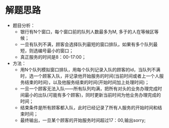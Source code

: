 # 解题思路
- 题目分析：
	- 银行有N个窗口，每个窗口前的队列人数最多为M, 多于的人在等候区等候；
	- 一旦有队列不满，顾客会选择队列最短的窗口排队，如果有多个队列最短，则选编号最小的窗口；
	- 真正服务的时间是8：00-17:00；
- 方法：
	- 用N个队列模拟窗口排队，用每个队列记录入队的顾客的id，当队列不满时，选一个顾客入队，并记录他开始服务的时间(当前时间或者上一个人服务结束的时间)，以及他服务结束的时间(开始时间加上处理时间)；
	- 一旦一个顾客无法入队——所有队列均满，把所有对头的业务办理完成时间最小的出队(可能有多个顾客)，同时更新当前时间为他业务办理完成的时间；
	- 结束条件是所有顾客都入队，此时已经记录了所有人服务的开始时间和结束时间；
	- 最终输出，一旦某个顾客的开始服务时间超过17：00,输出sorry;